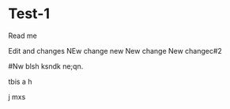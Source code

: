 # Test-1

Read me 

Edit and changes 
NEw change 
new
New change New changec#2 

#Nw blsh ksndk ne;qn. 

tbis a h

j mxs

